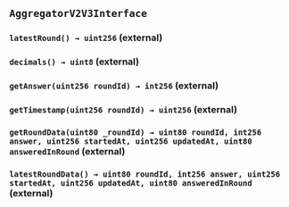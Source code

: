 ## `AggregatorV2V3Interface`

### `latestRound() → uint256` (external)

### `decimals() → uint8` (external)

### `getAnswer(uint256 roundId) → int256` (external)

### `getTimestamp(uint256 roundId) → uint256` (external)

### `getRoundData(uint80 _roundId) → uint80 roundId, int256 answer, uint256 startedAt, uint256 updatedAt, uint80 answeredInRound` (external)

### `latestRoundData() → uint80 roundId, int256 answer, uint256 startedAt, uint256 updatedAt, uint80 answeredInRound` (external)
